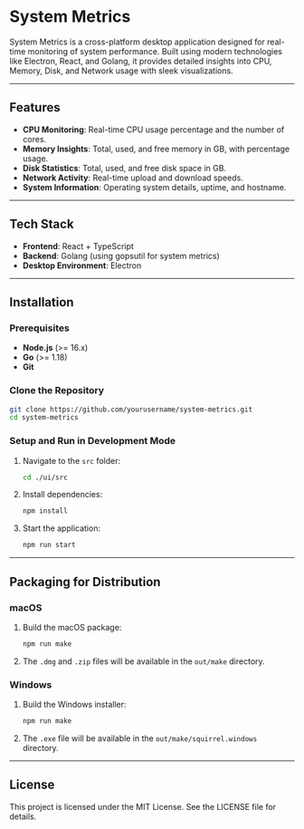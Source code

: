# System Metrics

System Metrics is a cross-platform desktop application designed for real-time monitoring of system performance. Built using modern technologies like Electron, React, and Golang, it provides detailed insights into CPU, Memory, Disk, and Network usage with sleek visualizations.

---

## Features

- **CPU Monitoring**: Real-time CPU usage percentage and the number of cores.
- **Memory Insights**: Total, used, and free memory in GB, with percentage usage.
- **Disk Statistics**: Total, used, and free disk space in GB.
- **Network Activity**: Real-time upload and download speeds.
- **System Information**: Operating system details, uptime, and hostname.

---

## Tech Stack

- **Frontend**: React + TypeScript
- **Backend**: Golang (using gopsutil for system metrics)
- **Desktop Environment**: Electron

---

## Installation

### Prerequisites

- **Node.js** (>= 16.x)
- **Go** (>= 1.18)
- **Git**

### Clone the Repository

```bash
git clone https://github.com/yourusername/system-metrics.git
cd system-metrics
```

### Setup and Run in Development Mode

1. Navigate to the `src` folder:
   ```bash
   cd ./ui/src
   ```
2. Install dependencies:
   ```bash
   npm install
   ```
3. Start the application:
   ```bash
   npm run start
   ```

---

## Packaging for Distribution

### macOS

1. Build the macOS package:
   ```bash
   npm run make
   ```
2. The `.dmg` and `.zip` files will be available in the `out/make` directory.

### Windows

1. Build the Windows installer:
   ```bash
   npm run make
   ```
2. The `.exe` file will be available in the `out/make/squirrel.windows` directory.

---

## License

This project is licensed under the MIT License. See the LICENSE file for details.
